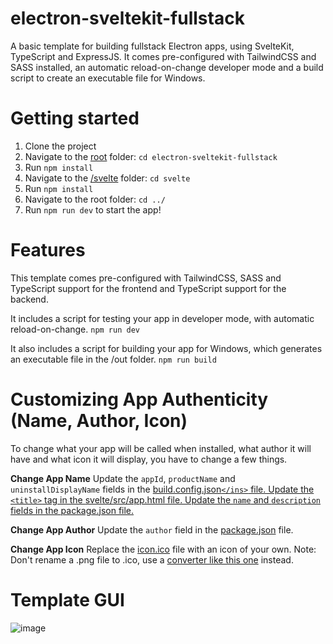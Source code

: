 # electron-sveltekit-fullstack

A basic template for building fullstack Electron apps, using SvelteKit, TypeScript and ExpressJS. It comes pre-configured with TailwindCSS and SASS installed, an automatic reload-on-change developer mode
and a build script to create an executable file for Windows.

# Getting started

1. Clone the project
2. Navigate to the <ins>root</ins> folder: `cd electron-sveltekit-fullstack`
3. Run `npm install`
4. Navigate to the <ins>/svelte</ins> folder: `cd svelte`
5. Run `npm install`
6. Navigate to the root folder: `cd ../`
7. Run `npm run dev` to start the app!

# Features

This template comes pre-configured with TailwindCSS, SASS and TypeScript support for the frontend and TypeScript support for the backend.

It includes a script for testing your app in developer mode, with automatic reload-on-change.
`npm run dev`

It also includes a script for building your app for Windows, which generates an executable file in the /out folder.
`npm run build`

# Customizing App Authenticity (Name, Author, Icon)

To change what your app will be called when installed, what author it will have and what icon it will display, you have to change a few things.

**Change App Name**
Update the `appId`, `productName` and `uninstallDisplayName` fields in the <ins>build.config.json`</ins>` file.
Update the `<title>` tag in the <ins>svelte/src/app.html</ins> file.
Update the `name` and `description` fields in the <ins>package.json</ins> file.

**Change App Author**
Update the `author` field in the <ins>package.json</ins> file.

**Change App Icon**
Replace the <ins>icon.ico</ins> file with an icon of your own. Note: Don't rename a .png file to .ico, use a [converter like this one](https://convertio.co/nl/png-ico/) instead.

# Template GUI

![image](https://user-images.githubusercontent.com/108586405/198894530-af8de74b-030e-4fac-88fa-f5b23422e2e5.png)

